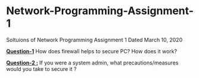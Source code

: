 # Network-Programming-Assignment-1
Soltuions of Network Programming Assignment 1 Dated March 10, 2020

**<u>Question-1</u>** 
How does firewall helps to secure PC? How does it work?

**<u>Question-2 :</u>** 
If you were a system admin, what precautions/measures would you take to secure it ?

